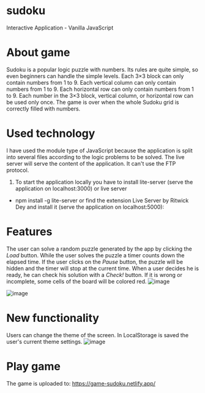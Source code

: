 # sudoku
Interactive Application - Vanilla JavaScript

# About game
Sudoku is a popular logic puzzle with numbers. Its rules are quite simple, so even beginners can handle the simple levels.
Each 3×3 block can only contain numbers from 1 to 9.
Each vertical column can only contain numbers from 1 to 9.
Each horizontal row can only contain numbers from 1 to 9.
Each number in the 3×3 block, vertical column, or horizontal row can be used only once.
The game is over when the whole Sudoku grid is correctly filled with numbers.

# Used technology
I have used the module type of JavaScript because the application is split into several files according to the logic problems to be solved. The live server will serve the content of the application. It can't use the FTP protocol.

1. To start the application locally you have to install lite-server (serve the application on localhost:3000) or live server
- npm install -g lite-server
or find the extension Live Server by Ritwick Dey and install it (serve the application on localhost:5000):

# Features
The user can solve a random puzzle generated by the app by clicking the _Load_ button. 
While the user solves the puzzle a timer counts down the elapsed time. If the user clicks on the _Pause_ button, the puzzle will be hidden and the timer will stop at the current time. 
When a user decides he is ready, he can check his solution with a _Check!_ button. If it is wrong or incomplete, some cells of the board will be colored red.
![image](https://github.com/ElitsaDev/sudoku/assets/94979851/68b2429e-eb09-4aa4-b3c5-e5b783863f4d)

![image](https://github.com/ElitsaDev/sudoku/assets/94979851/bef81c34-4328-48ca-a34b-0023168a21a5)

# New functionality 
Users can change the theme of the screen. In LocalStorage is saved the user's current theme settings.
![image](https://github.com/ElitsaDev/sudoku/assets/94979851/bc4e5b34-78a5-4123-bfd4-619c20c0c7fb)

# Play game
The game is uploaded to: https://game-sudoku.netlify.app/
